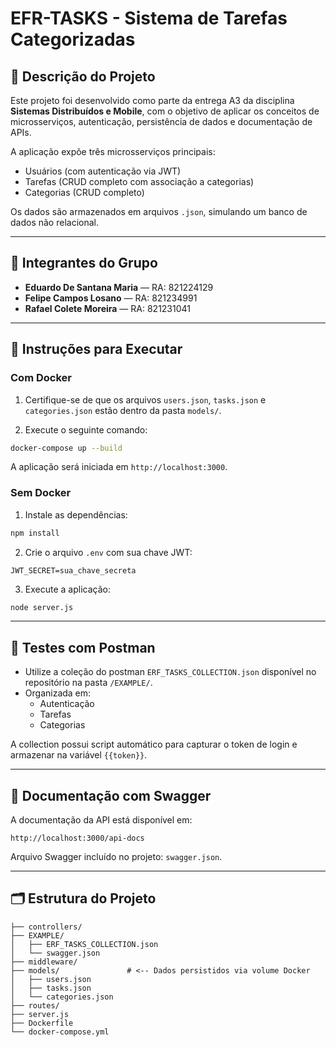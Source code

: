 # EFR-TASKS - Sistema de Tarefas Categorizadas

## 🧠 Descrição do Projeto

Este projeto foi desenvolvido como parte da entrega A3 da disciplina **Sistemas Distribuídos e Mobile**, com o objetivo de aplicar os conceitos de microsserviços, autenticação, persistência de dados e documentação de APIs.

A aplicação expõe três microsserviços principais:
- Usuários (com autenticação via JWT)
- Tarefas (CRUD completo com associação a categorias)
- Categorias (CRUD completo)

Os dados são armazenados em arquivos `.json`, simulando um banco de dados não relacional.

---

## 👥 Integrantes do Grupo

- **Eduardo De Santana Maria** — RA: 821224129
- **Felipe Campos Losano** — RA: 821234991
- **Rafael Colete Moreira** — RA: 821231041

---

## 🚀 Instruções para Executar

### Com Docker

1. Certifique-se de que os arquivos `users.json`, `tasks.json` e `categories.json` estão dentro da pasta `models/`.

2. Execute o seguinte comando:

```bash
docker-compose up --build
```

A aplicação será iniciada em `http://localhost:3000`.

### Sem Docker

1. Instale as dependências:
```bash
npm install
```

2. Crie o arquivo `.env` com sua chave JWT:
```
JWT_SECRET=sua_chave_secreta
```

3. Execute a aplicação:
```bash
node server.js
```

---

## 🧪 Testes com Postman

- Utilize a coleção do postman `ERF_TASKS_COLLECTION.json` disponível no repositório na pasta `/EXAMPLE/`.
- Organizada em:
    - Autenticação
    - Tarefas
    - Categorias

A collection possui script automático para capturar o token de login e armazenar na variável `{{token}}`.

---

## 📘 Documentação com Swagger

A documentação da API está disponível em:

```
http://localhost:3000/api-docs
```

Arquivo Swagger incluído no projeto: `swagger.json`.

---

## 🗂 Estrutura do Projeto

```
├── controllers/
├── EXAMPLE/       
│   ├── ERF_TASKS_COLLECTION.json
│   └── swagger.json
├── middleware/
├── models/               # <-- Dados persistidos via volume Docker
│   ├── users.json
│   ├── tasks.json
│   └── categories.json
├── routes/
├── server.js
├── Dockerfile
└── docker-compose.yml
```

